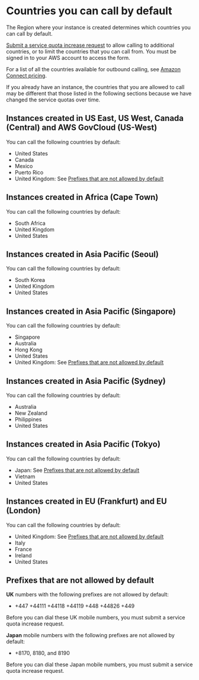 # Countries you can call by default<a name="country-code-allow-list"></a>

The Region where your instance is created determines which countries you can call by default\.

 [Submit a service quota increase request](https://console.aws.amazon.com/support/home#/case/create?issueType=service-limit-increase&limitType=service-code-connect) to allow calling to additional countries, or to limit the countries that you can call from\. You must be signed in to your AWS account to access the form\.

For a list of all the countries available for outbound calling, see [Amazon Connect pricing](http://aws.amazon.com/connect/pricing/)\. 

If you already have an instance, the countries that you are allowed to call may be different that those listed in the following sections because we have changed the service quotas over time\.

## Instances created in US East, US West, Canada \(Central\) and AWS GovCloud \(US\-West\)<a name="country-allow-list-us-canada-govcloud"></a>

You can call the following countries by default:
+ United States
+ Canada
+ Mexico
+ Puerto Rico
+ United Kingdom: See [Prefixes that are not allowed by default](#prefixes-not-allowed)

## Instances created in Africa \(Cape Town\)<a name="country-allow-list-capetown"></a>

You can call the following countries by default:
+ South Africa
+ United Kingdom
+ United States

## Instances created in Asia Pacific \(Seoul\)<a name="country-allow-list-seoul"></a>

You can call the following countries by default:
+ South Korea
+ United Kingdom
+ United States

## Instances created in Asia Pacific \(Singapore\)<a name="country-allow-list-sin"></a>

You can call the following countries by default:
+ Singapore
+ Australia
+ Hong Kong
+ United States
+ United Kingdom: See [Prefixes that are not allowed by default](#prefixes-not-allowed)

## Instances created in Asia Pacific \(Sydney\)<a name="country-allow-list-syd"></a>

You can call the following countries by default:
+ Australia
+ New Zealand
+ Philippines
+ United States

## Instances created in Asia Pacific \(Tokyo\)<a name="country-allow-list-nrt"></a>

You can call the following countries by default:
+ Japan: See [Prefixes that are not allowed by default](#prefixes-not-allowed)
+ Vietnam
+ United States

## Instances created in EU \(Frankfurt\) and EU \(London\)<a name="country-allow-list-eu"></a>

You can call the following countries by default:
+ United Kingdom: See [Prefixes that are not allowed by default](#prefixes-not-allowed)
+ Italy
+ France
+ Ireland
+ United States

## Prefixes that are not allowed by default<a name="prefixes-not-allowed"></a>

**UK** numbers with the following prefixes are not allowed by default:
+ \+447 \+44111 \+44118 \+44119 \+448 \+44826 \+449 

Before you can dial these UK mobile numbers, you must submit a service quota increase request\.

**Japan** mobile numbers with the following prefixes are not allowed by default:
+ \+8170, 8180, and 8190

Before you can dial these Japan mobile numbers, you must submit a service quota increase request\.